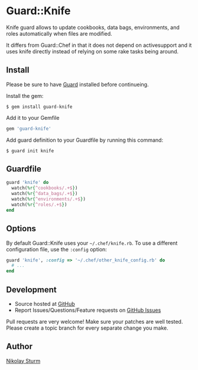 Guard::Knife
============

Knife guard allows to update cookbooks, data bags, environments, and roles
automatically when files are modified.

It differs from Guard::Chef in that it does not depend on activesupport and
it uses knife directly instead of relying on some rake tasks being around.

Install
-------

Please be sure to have [Guard](https://github.com/guard/guard) installed before
continueing.

Install the gem:

    $ gem install guard-knife

Add it to your Gemfile

``` ruby
gem 'guard-knife'
```

Add guard definition to your Guardfile by running this command:

    $ guard init knife

Guardfile
---------

``` ruby
guard 'knife' do
  watch(%r{^cookbooks/.+$})
  watch(%r{^data_bags/.+$})
  watch(%r{^environments/.+$})
  watch(%r{^roles/.+$})
end
```

Options
-------

By default Guard::Knife uses your `~/.chef/knife.rb`. To use a different
configuration file, use the `:config` option:

``` ruby
guard 'knife', :config => '~/.chef/other_knife_config.rb' do
  # ...
end
```

Development
-----------

* Source hosted at [GitHub](https://github.com/nistude/guard-knife)
* Report Issues/Questions/Feature requests on [GitHub Issues](https://github.com/nistude/guard-knife/issues)

Pull requests are very welcome! Make sure your patches are well tested. Please
create a topic branch for every separate change you make.

Author
------

[Nikolay Sturm](http://blog.nistu.de/)
